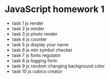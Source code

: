 # JavaScript homework 1

- task 1  js render
- task 2  js render
- task 3  js photo render
- task 4  js counter
- task 5  js display your name
- task 6  js min symbol checker
- task 7  js fonts regulator
- task 8  js logging form
- task 9  js random changing background color
- task 10 js cubics creator
